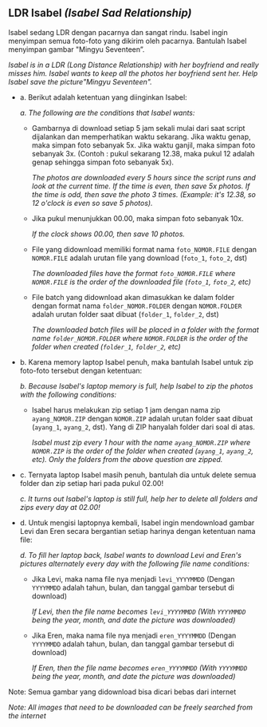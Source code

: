 ## LDR Isabel _(Isabel Sad Relationship)_

Isabel sedang LDR dengan pacarnya dan sangat rindu. Isabel ingin menyimpan semua foto-foto yang dikirim oleh pacarnya. Bantulah Isabel menyimpan gambar "Mingyu Seventeen”.

_Isabel is in a LDR (Long Distance Relationship) with her boyfriend and really misses him. Isabel wants to keep all the photos her boyfriend sent her. Help Isabel save the picture"Mingyu Seventeen"._

- a. Berikut adalah ketentuan yang diinginkan Isabel:

  _a. The following are the conditions that Isabel wants:_

  - Gambarnya di download setiap 5 jam sekali mulai dari saat script dijalankan dan memperhatikan waktu sekarang. Jika waktu genap, maka simpan foto sebanyak 5x. Jika waktu ganjil, maka simpan foto sebanyak 3x. (Contoh : pukul sekarang 12.38, maka pukul 12 adalah genap sehingga simpan foto sebanyak 5x).

    _The photos are downloaded every 5 hours since the script runs and look at the current time. If the time is even, then save 5x photos. If the time is odd, then save the photo 3 times. (Example: it's 12.38, so 12 o'clock is even so save 5 photos)._

  - Jika pukul menunjukkan 00.00, maka simpan foto sebanyak 10x.

    _If the clock shows 00.00, then save 10 photos._

  - File yang didownload memiliki format nama `foto_NOMOR.FILE` dengan `NOMOR.FILE` adalah urutan file yang download (`foto_1`, `foto_2`, dst)

    _The downloaded files have the format `foto_NOMOR.FILE` where `NOMOR.FILE` is the order of the downloaded file (`foto_1`, `foto_2`, etc)_

  - File batch yang didownload akan dimasukkan ke dalam folder dengan format nama `folder_NOMOR.FOLDER` dengan `NOMOR.FOLDER` adalah urutan folder saat dibuat (`folder_1`, `folder_2`, dst)

    _The downloaded batch files will be placed in a folder with the format name `folder_NOMOR.FOLDER` where `NOMOR.FOLDER` is the order of the folder when created (`folder_1`, `folder_2`, etc)_

- b. Karena memory laptop Isabel penuh, maka bantulah Isabel untuk zip foto-foto tersebut dengan ketentuan:

  _b. Because Isabel's laptop memory is full, help Isabel to zip the photos with the following conditions:_

  - Isabel harus melakukan zip setiap 1 jam dengan nama zip `ayang_NOMOR.ZIP` dengan `NOMOR.ZIP` adalah urutan folder saat dibuat (`ayang_1`, `ayang_2`, dst). Yang di ZIP hanyalah folder dari soal di atas.

    _Isabel must zip every 1 hour with the name `ayang_NOMOR.ZIP` where `NOMOR.ZIP` is the order of the folder when created (`ayang_1`, `ayang_2`, etc). Only the folders from the above question are zipped._

- c. Ternyata laptop Isabel masih penuh, bantulah dia untuk delete semua folder dan zip setiap hari pada pukul 02.00!

  _c. It turns out Isabel's laptop is still full, help her to delete all folders and zips every day at 02.00!_

- d. Untuk mengisi laptopnya kembali, Isabel ingin mendownload gambar Levi dan Eren secara bergantian setiap harinya dengan ketentuan nama file:

  _d. To fill her laptop back, Isabel wants to download Levi and Eren's pictures alternately every day with the following file name conditions:_

  - Jika Levi, maka nama file nya menjadi `levi_YYYYMMDD` (Dengan `YYYYMMDD` adalah tahun, bulan, dan tanggal gambar tersebut di download)

    _If Levi, then the file name becomes `levi_YYYYMMDD` (With `YYYYMMDD` being the year, month, and date the picture was downloaded)_

  - Jika Eren, maka nama file nya menjadi `eren_YYYYMMDD` (Dengan `YYYYMMDD` adalah tahun, bulan, dan tanggal gambar tersebut di download)

    _If Eren, then the file name becomes `eren_YYYYMMDD` (With `YYYYMMDD` being the year, month, and date the picture was downloaded)_

Note: Semua gambar yang didownload bisa dicari bebas dari internet

_Note: All images that need to be downloaded can be freely searched from the internet_

